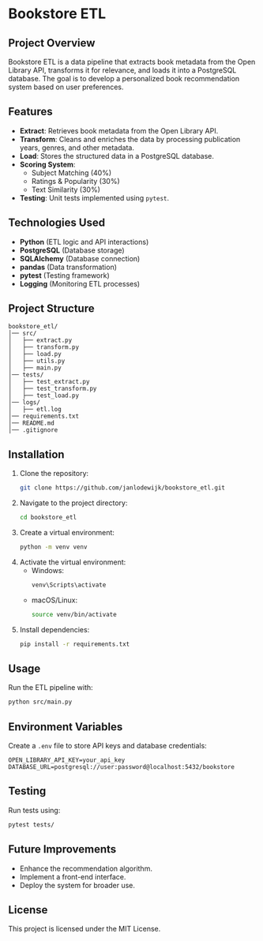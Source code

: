# Bookstore ETL

## Project Overview
Bookstore ETL is a data pipeline that extracts book metadata from the Open Library API, transforms it for relevance, and loads it into a PostgreSQL database. The goal is to develop a personalized book recommendation system based on user preferences.

## Features
- **Extract**: Retrieves book metadata from the Open Library API.
- **Transform**: Cleans and enriches the data by processing publication years, genres, and other metadata.
- **Load**: Stores the structured data in a PostgreSQL database.
- **Scoring System**:
  - Subject Matching (40%)
  - Ratings & Popularity (30%)
  - Text Similarity (30%)
- **Testing**: Unit tests implemented using `pytest`.

## Technologies Used
- **Python** (ETL logic and API interactions)
- **PostgreSQL** (Database storage)
- **SQLAlchemy** (Database connection)
- **pandas** (Data transformation)
- **pytest** (Testing framework)
- **Logging** (Monitoring ETL processes)

## Project Structure
```
bookstore_etl/
│── src/
│   ├── extract.py
│   ├── transform.py
│   ├── load.py
│   ├── utils.py
│   ├── main.py
│── tests/
│   ├── test_extract.py
│   ├── test_transform.py
│   ├── test_load.py
│── logs/
│   ├── etl.log
│── requirements.txt
│── README.md
│── .gitignore
```

## Installation
1. Clone the repository:
   ```sh
   git clone https://github.com/janlodewijk/bookstore_etl.git
   ```
2. Navigate to the project directory:
   ```sh
   cd bookstore_etl
   ```
3. Create a virtual environment:
   ```sh
   python -m venv venv
   ```
4. Activate the virtual environment:
   - Windows:
     ```sh
     venv\Scripts\activate
     ```
   - macOS/Linux:
     ```sh
     source venv/bin/activate
     ```
5. Install dependencies:
   ```sh
   pip install -r requirements.txt
   ```

## Usage
Run the ETL pipeline with:
```sh
python src/main.py
```

## Environment Variables
Create a `.env` file to store API keys and database credentials:
```
OPEN_LIBRARY_API_KEY=your_api_key
DATABASE_URL=postgresql://user:password@localhost:5432/bookstore
```

## Testing
Run tests using:
```sh
pytest tests/
```

## Future Improvements
- Enhance the recommendation algorithm.
- Implement a front-end interface.
- Deploy the system for broader use.

## License
This project is licensed under the MIT License.

